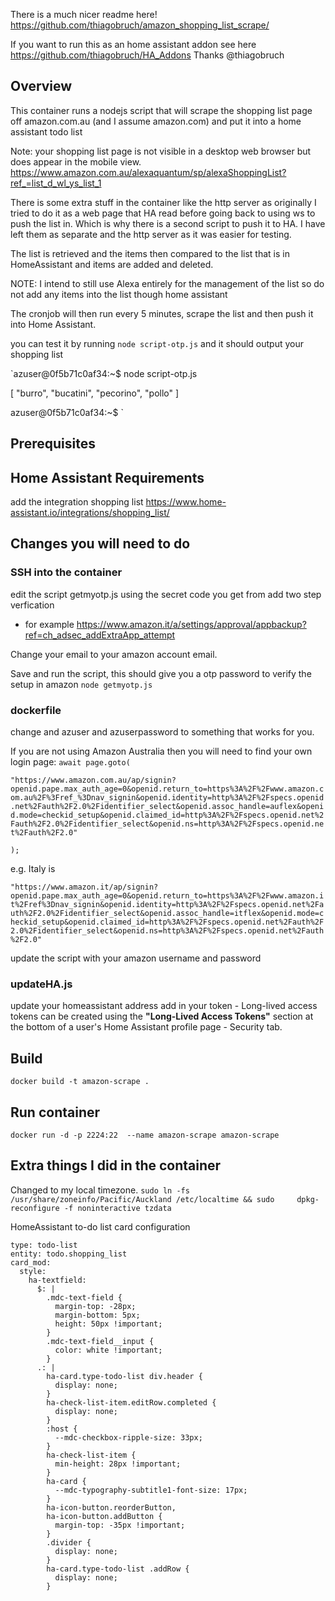 There is a much nicer readme here! https://github.com/thiagobruch/amazon_shopping_list_scrape/

If you want to run this as an home assistant addon see here https://github.com/thiagobruch/HA_Addons Thanks @thiagobruch


## Overview
This container runs a nodejs script that will scrape the shopping list page off amazon.com.au (and I assume amazon.com) and put it into a home assistant todo list

Note: your shopping list page is not visible in a desktop web browser but does appear in the mobile view. 
https://www.amazon.com.au/alexaquantum/sp/alexaShoppingList?ref_=list_d_wl_ys_list_1

There is some extra stuff in the container like the http server as originally I tried to do it as a web page that HA read before going back to using ws to push the list in. Which is why there is a second script to push it to HA.  I have left them as separate and the http server as it was easier for testing.

The list is retrieved and the items then compared to the list that is in HomeAssistant and items are added and deleted. 

NOTE: I intend to still use Alexa entirely for the management of the list so do not add any items into the list though home assistant

The cronjob will then run every 5 minutes, scrape the list and then push it into Home Assistant.

you can test it by running   `node script-otp.js` and it should output your shopping list

 `azuser@0f5b71c0af34:~$ node script-otp.js 

[
  "burro",
  "bucatini",
  "pecorino",
  "pollo"
]

azuser@0f5b71c0af34:~$ `


## Prerequisites



## Home Assistant Requirements

add the integration shopping list https://www.home-assistant.io/integrations/shopping_list/
## Changes you will need to do

### SSH into the container
 edit the script getmyotp.js using the secret code you get from add two step verfication 
 - for example https://www.amazon.it/a/settings/approval/appbackup?ref=ch_adsec_addExtraApp_attempt

  Change your email to your amazon account email.

  Save and run the script, this should give you a otp password to verify the setup in amazon
  `node getmyotp.js`



### dockerfile
change and azuser and azuserpassword to something that works for you.


If you are not using Amazon Australia then you will need to find your own login page:
`await page.goto(`

`"https://www.amazon.com.au/ap/signin?openid.pape.max_auth_age=0&openid.return_to=https%3A%2F%2Fwww.amazon.com.au%2F%3Fref_%3Dnav_signin&openid.identity=http%3A%2F%2Fspecs.openid.net%2Fauth%2F2.0%2Fidentifier_select&openid.assoc_handle=auflex&openid.mode=checkid_setup&openid.claimed_id=http%3A%2F%2Fspecs.openid.net%2Fauth%2F2.0%2Fidentifier_select&openid.ns=http%3A%2F%2Fspecs.openid.net%2Fauth%2F2.0"`

`);`

e.g. Italy is 

`"https://www.amazon.it/ap/signin?openid.pape.max_auth_age=0&openid.return_to=https%3A%2F%2Fwww.amazon.it%2Fref%3Dnav_signin&openid.identity=http%3A%2F%2Fspecs.openid.net%2Fauth%2F2.0%2Fidentifier_select&openid.assoc_handle=itflex&openid.mode=checkid_setup&openid.claimed_id=http%3A%2F%2Fspecs.openid.net%2Fauth%2F2.0%2Fidentifier_select&openid.ns=http%3A%2F%2Fspecs.openid.net%2Fauth%2F2.0"`


update the script with your amazon username and password



### updateHA.js
update your homeassistant address
add in your token - Long-lived access tokens can be created using the **"Long-Lived Access Tokens"** section at the bottom of a user's Home Assistant profile page - Security tab.

## Build
   `docker build -t amazon-scrape .`

## Run container

   `docker run -d -p 2224:22  --name amazon-scrape amazon-scrape`


## Extra things I did in the container
Changed to my local timezone.
`sudo ln -fs /usr/share/zoneinfo/Pacific/Auckland /etc/localtime && sudo     dpkg-reconfigure -f noninteractive tzdata`





HomeAssistant to-do list card configuration

```
type: todo-list
entity: todo.shopping_list
card_mod:
  style:
    ha-textfield:
      $: |
        .mdc-text-field {
          margin-top: -28px;
          margin-bottom: 5px;
          height: 50px !important;
        }
        .mdc-text-field__input {
          color: white !important;
        }
      .: |
        ha-card.type-todo-list div.header {
          display: none;
        }
        ha-check-list-item.editRow.completed {
          display: none;
        }
        :host {
          --mdc-checkbox-ripple-size: 33px;
        }
        ha-check-list-item {
          min-height: 28px !important;
        }
        ha-card {
          --mdc-typography-subtitle1-font-size: 17px;
        }
        ha-icon-button.reorderButton,
        ha-icon-button.addButton {
          margin-top: -35px !important;
        }
        .divider {
          display: none;
        }
        ha-card.type-todo-list .addRow {
          display: none;
        }

```
